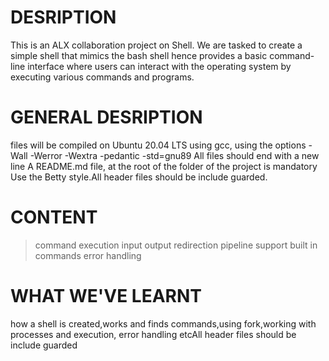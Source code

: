   DESRIPTION
 ===========
This is an ALX collaboration project on Shell. We are tasked to create a simple shell that mimics the bash shell hence provides a basic command-line interface where users can interact with the operating system by executing various commands and programs.

  GENERAL DESRIPTION
 ===================
files will be compiled on Ubuntu 20.04 LTS using gcc, using the options -Wall -Werror -Wextra -pedantic -std=gnu89  All files should end with a new line A README.md file, at the root of the folder of the project is mandatory Use the Betty style.All header files should be include guarded.

  CONTENT
 ==========
>command execution
>input output redirection
>pipeline support
>built in commands
>error handling

  WHAT WE'VE LEARNT
 =====================
how a shell is created,works and finds commands,using fork,working with processes and execution, error handling etcAll header files should be include guarded 
